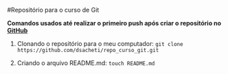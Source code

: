 #Repositório para o curso de Git

**Comandos usados até realizar o primeiro push após criar o repositório no [GitHub](https://github.com)**

1. Clonando o repositório para o meu computador:
 `git clone https://github.com/dsacheti/repo_curso_git.git`

2. Criando o arquivo README.md:
  `touch README.md`




